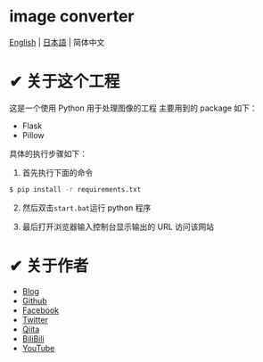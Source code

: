 # image converter

[English](./README.md) | [日本語](./README_jp.md) | 简体中文

# ✔ 关于这个工程

这是一个使用 Python 用于处理图像的工程
主要用到的 package 如下：

- Flask
- Pillow

具体的执行步骤如下：

1. 首先执行下面的命令

```sh
$ pip install -r requirements.txt
```

2. 然后双击`start.bat`运行 python 程序

3. 最后打开浏览器输入控制台显示输出的 URL 访问该网站

# ✔ 关于作者

- [Blog](https://knowstechnic.blogspot.com)
- [Github](https://github.com/RyuSeiri)
- [Facebook](https://www.facebook.com/people/Ryu-Seiri/100087864783411)
- [Twitter](https://twitter.com/Seiriryu)
- [Qiita](https://qiita.com/Seiri)
- [BiliBili](https://space.bilibili.com/140506788)
- [YouTube](https://www.youtube.com/channel/UCph3vDUIHt68iR0vtHbChaw)

